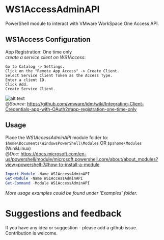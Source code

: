 
# WS1AccessAdminAPI

PowerShell module to interact with VMware WorkSpace One Access API.

## WS1Access Configuration

App Registration: One time only  
*create a service client on WS1Access*:  

`Go to Catalog -> Settings.`  
`Click on the "Remote App Access" -> Create Client.`  
`Select Service Client Token as the Access Type.`  
`Enter a client ID.`  
`Click Add.`  
`Create Service Client.`  

![alt text](https://raw.githubusercontent.com/wiki/vmware/idm/images/OAuth2CredClient.png)  
@*Source*: <https://github.com/vmware/idm/wiki/Integrating-Client-Credentials-app-with-OAuth2#app-registration-one-time-only>  

## Usage

Place the *WS1AccessAdminAPI* module folder to:  
`$home\Documents\WindowsPowerShell\Modules` OR `$pshome\Modules` (Win&Linux)  
@*Doc*: <https://docs.microsoft.com/en-us/powershell/module/microsoft.powershell.core/about/about_modules?view=powershell-7#how-to-install-a-module>  

```Powershell
Import-Module -Name WS1AccessAdminAPI
Get-Module -Name WS1AccessAdminAPI
Get-Command -Module WS1AccessAdminAPI
```

*More usage examples could be found under 'Examples' folder.*

# Suggestions and feedback

If you have any idea or suggestion - please add a github issue.  
Contribution is welcome.  
